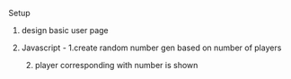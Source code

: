 Setup

1. design basic user page

2. Javascript -
    1.create random number gen based on number of players

    2. player corresponding with number is shown 
